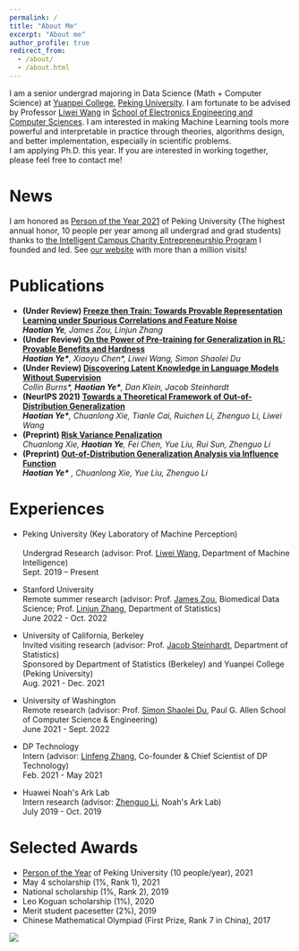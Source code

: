 ```yaml
---
permalink: /
title: "About Me"
excerpt: "About me"
author_profile: true
redirect_from: 
  - /about/
  - /about.html
---
```


I am a senior undergrad majoring in Data Science (Math + Computer Science) at [Yuanpei College](https://yuanpei.pku.edu.cn/), [Peking University](https://www.pku.edu.cn). 
I am fortunate to be advised by Professor [Liwei Wang](http://www.liweiwang-pku.com/) in [School of Electronics Engineering and Computer Sciences](https://eecs.pku.edu.cn/). 
I am interested in making Machine Learning tools more powerful and interpretable in practice through theories, algorithms design, and better implementation, especially in scientific problems. 
<br/>
I am applying Ph.D. this year. If you are interested in working together, please feel free to contact me!

News
======
I am honored as [Person of the Year 2021](http://m.cyol.com/gb/articles/2021-12/28/content_XM2l5spYg.html) of Peking University (The highest annual honor, 10 people per year among all undergrad and grad students) thanks to [the Intelligent Campus Charity Entrepreneurship Program](https://github.com/Yuanpei-Intelligence) I founded and led. See [our website](https://yppf.yuanpei.pku.edu.cn) with more than a million visits! 

Publications
======
- **(Under Review) [Freeze then Train: Towards Provable Representation Learning under Spurious Correlations and Feature Noise](https://arxiv.org/abs/2210.11075)**
  <br/>
  _**Haotian Ye**, James Zou, Linjun Zhang_
- **(Under Review) [On the Power of Pre-training for Generalization in RL: Provable Benefits and Hardness](https://arxiv.org/abs/2210.10464)**
  <br/>
  _**Haotian Ye\***, Xiaoyu Chen\*, Liwei Wang, Simon Shaolei Du_
- **(Under Review) [Discovering Latent Knowledge in Language Models Without Supervision](https://arxiv.org/abs/2212.03827)**
  <br/>
  _Collin Burns\*, **Haotian Ye\***, Dan Klein, Jacob Steinhardt_
- **(NeurIPS 2021) [Towards a Theoretical Framework of Out-of-Distribution Generalization](https://arxiv.org/abs/2106.04496)**
  <br/>
  _**Haotian Ye\***, Chuanlong Xie, Tianle Cai, Ruichen Li, Zhenguo Li, Liwei Wang_
- **(Preprint) [Risk Variance Penalization](https://arxiv.org/abs/2006.07544)**
  <br/>
  _Chuanlong Xie, **Haotian Ye**, Fei Chen, Yue Liu, Rui Sun, Zhenguo Li_
- **(Preprint) [Out-of-Distribution Generalization Analysis via Influence Function](https://arxiv.org/abs/2101.08521)**
  <br/>
  _**Haotian Ye\*** , Chuanlong Xie, Yue Liu, Zhenguo Li_

Experiences
======
- Peking University (Key Laboratory of Machine Perception)	
  <br/>
  Undergrad Research (advisor: Prof. [Liwei Wang](http://www.liweiwang-pku.com/), Department of Machine Intelligence)
  <br/>
  Sept. 2019 – Present 

- Stanford University
  <br/>
  Remote summer research (advisor: Prof. [James Zou](https://www.james-zou.com/), Biomedical Data Science; Prof. [Linjun Zhang](https://linjunz.github.io/), Department of Statistics)
  <br/>
  June 2022 - Oct. 2022
- University of California, Berkeley
  <br/>
  Invited visiting research (advisor: Prof. [Jacob Steinhardt](https://jsteinhardt.stat.berkeley.edu/), Department of Statistics)
  <br/>
  Sponsored by Department of Statistics (Berkeley) and Yuanpei College (Peking University) 
  <br/>
  Aug. 2021 - Dec. 2021
- University of Washington
  <br/>
  Remote research (advisor: Prof. [Simon Shaolei Du](https://simonshaoleidu.com/), Paul G. Allen School of Computer Science & Engineering)
  <br/>
  June 2021 - Sept. 2022
- DP Technology
  <br/>
  Intern (advisor: [Linfeng Zhang](https://scholar.google.com/citations?user=jk7qwmcAAAAJ&hl=zh-CN), Co-founder & Chief Scientist of DP Technology)
  <br/>
  Feb. 2021 - May 2021
- Huawei Noah's Ark Lab
  <br/>
  Intern research (advisor: [Zhenguo Li](https://scholar.google.com/citations?user=XboZC1AAAAAJ&hl=en), Noah's Ark Lab)
  <br/>
  July 2019 - Oct. 2019


Selected Awards
======
- [Person of the Year](http://m.cyol.com/gb/articles/2021-12/28/content_XM2l5spYg.html) of Peking University (10 people/year), 2021
- May 4 scholarship (1%, Rank 1), 2021
- National scholarship (1%, Rank 2), 2019
- Leo Koguan scholarship (1%), 2020
- Merit student pacesetter (2%), 2019
- Chinese Mathematical Olympiad (First Prize, Rank 7 in China), 2017

<a href='https://clustrmaps.com/site/1bpcz'  title='Visit tracker'><img src='//clustrmaps.com/map_v2.png?cl=ffffff&w=600&t=tt&d=H_rmQ74PzdkUNlANtUmgRXjPSpOOYZFUaRnZHpKaXyE'/></a>
